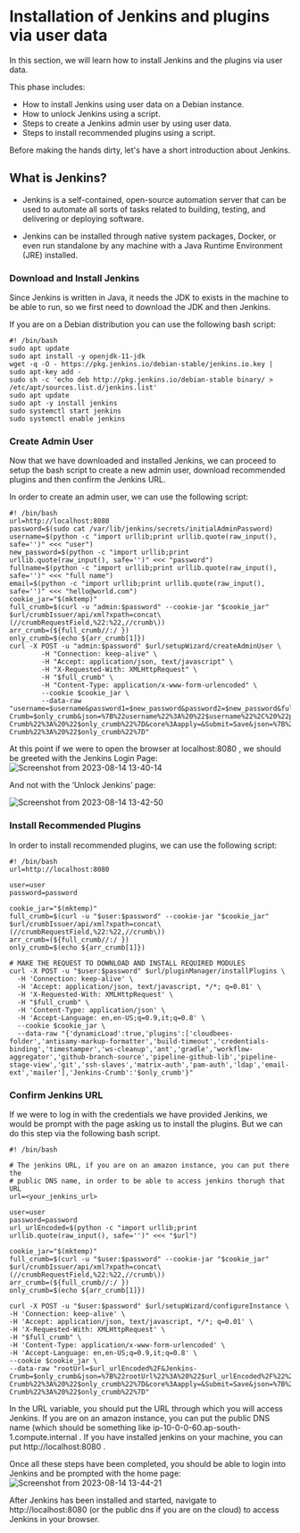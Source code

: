 # Installation of Jenkins and plugins via user data

In this section, we will learn how to install Jenkins and the plugins via user data.

This phase includes:

   * How to install Jenkins using user data on a Debian 
     instance.
   * How to unlock Jenkins using a script.
   * Steps to create a Jenkins admin user by using user data.
   * Steps to install recommended plugins using a script.

Before making the hands dirty, let's have 
a short introduction about Jenkins.

## What is Jenkins?
 * Jenkins is a self-contained, open-source automation server that can be used to automate all sorts of tasks related to building, testing, and delivering or deploying software.

* Jenkins can be installed through native system packages, Docker, or even run standalone by any machine with a Java Runtime Environment (JRE) installed.

### Download and Install Jenkins
Since Jenkins is written in Java, it needs the JDK to exists in the machine to be able to run, so we first need to download the JDK and then Jenkins.

If you are on a Debian distribution you can use the following bash script:
```
#! /bin/bash
sudo apt update
sudo apt install -y openjdk-11-jdk
wget -q -O - https://pkg.jenkins.io/debian-stable/jenkins.io.key | sudo apt-key add -
sudo sh -c 'echo deb http://pkg.jenkins.io/debian-stable binary/ > /etc/apt/sources.list.d/jenkins.list'
sudo apt update
sudo apt -y install jenkins
sudo systemctl start jenkins
sudo systemctl enable jenkins
```




### Create Admin User
Now that we have downloaded and installed Jenkins, we can proceed to setup the bash script to create a new admin user, download recommended plugins and then confirm the Jenkins URL.

In order to create an admin user, we can use the following script:


```
#! /bin/bash
url=http://localhost:8080
password=$(sudo cat /var/lib/jenkins/secrets/initialAdminPassword)
username=$(python -c "import urllib;print urllib.quote(raw_input(), safe='')" <<< "user")
new_password=$(python -c "import urllib;print urllib.quote(raw_input(), safe='')" <<< "password")
fullname=$(python -c "import urllib;print urllib.quote(raw_input(), safe='')" <<< "full name")
email=$(python -c "import urllib;print urllib.quote(raw_input(), safe='')" <<< "hello@world.com")
cookie_jar="$(mktemp)"
full_crumb=$(curl -u "admin:$password" --cookie-jar "$cookie_jar" $url/crumbIssuer/api/xml?xpath=concat\(//crumbRequestField,%22:%22,//crumb\))
arr_crumb=(${full_crumb//:/ })
only_crumb=$(echo ${arr_crumb[1]})
curl -X POST -u "admin:$password" $url/setupWizard/createAdminUser \
        -H "Connection: keep-alive" \
        -H "Accept: application/json, text/javascript" \
        -H "X-Requested-With: XMLHttpRequest" \
        -H "$full_crumb" \
        -H "Content-Type: application/x-www-form-urlencoded" \
        --cookie $cookie_jar \
        --data-raw "username=$username&password1=$new_password&password2=$new_password&fullname=$fullname&email=$email&Jenkins-Crumb=$only_crumb&json=%7B%22username%22%3A%20%22$username%22%2C%20%22password1%22%3A%20%22$new_password%22%2C%20%22%24redact%22%3A%20%5B%22password1%22%2C%20%22password2%22%5D%2C%20%22password2%22%3A%20%22$new_password%22%2C%20%22fullname%22%3A%20%22$fullname%22%2C%20%22email%22%3A%20%22$email%22%2C%20%22Jenkins-Crumb%22%3A%20%22$only_crumb%22%7D&core%3Aapply=&Submit=Save&json=%7B%22username%22%3A%20%22$username%22%2C%20%22password1%22%3A%20%22$new_password%22%2C%20%22%24redact%22%3A%20%5B%22password1%22%2C%20%22password2%22%5D%2C%20%22password2%22%3A%20%22$new_password%22%2C%20%22fullname%22%3A%20%22$fullname%22%2C%20%22email%22%3A%20%22$email%22%2C%20%22Jenkins-Crumb%22%3A%20%22$only_crumb%22%7D"
```
At this point if we were to open the browser at localhost:8080 , we should be greeted with the Jenkins Login Page:
![Screenshot from 2023-08-14 13-40-14](https://github.com/vignesh-jumisa/readme/assets/141608315/09a20f51-d9e0-4c49-a7d8-dfa4ade26680)

And not with the ‘Unlock Jenkins’ page:

![Screenshot from 2023-08-14 13-42-50](https://github.com/vignesh-jumisa/readme/assets/141608315/af5a5f5a-d951-48b0-9f96-506c821a40f0)

### Install Recommended Plugins
In order to install recommended plugins, we can use the following script:

```
#! /bin/bash
url=http://localhost:8080

user=user
password=password

cookie_jar="$(mktemp)"
full_crumb=$(curl -u "$user:$password" --cookie-jar "$cookie_jar" $url/crumbIssuer/api/xml?xpath=concat\(//crumbRequestField,%22:%22,//crumb\))
arr_crumb=(${full_crumb//:/ })
only_crumb=$(echo ${arr_crumb[1]})

# MAKE THE REQUEST TO DOWNLOAD AND INSTALL REQUIRED MODULES
curl -X POST -u "$user:$password" $url/pluginManager/installPlugins \
  -H 'Connection: keep-alive' \
  -H 'Accept: application/json, text/javascript, */*; q=0.01' \
  -H 'X-Requested-With: XMLHttpRequest' \
  -H "$full_crumb" \
  -H 'Content-Type: application/json' \
  -H 'Accept-Language: en,en-US;q=0.9,it;q=0.8' \
  --cookie $cookie_jar \
  --data-raw "{'dynamicLoad':true,'plugins':['cloudbees-folder','antisamy-markup-formatter','build-timeout','credentials-binding','timestamper','ws-cleanup','ant','gradle','workflow-aggregator','github-branch-source','pipeline-github-lib','pipeline-stage-view','git','ssh-slaves','matrix-auth','pam-auth','ldap','email-ext','mailer'],'Jenkins-Crumb':'$only_crumb'}"
  ```

  ### Confirm Jenkins URL

If we were to log in with the credentials we have provided Jenkins, we would be prompt with the page asking us to install the plugins. But we can do this step via the following bash script.

  ```
#! /bin/bash

# The jenkins URL, if you are on an amazon instance, you can put there the
# public DNS name, in order to be able to access jenkins thorugh that URL
url=<your_jenkins_url>

user=user
password=password
url_urlEncoded=$(python -c "import urllib;print urllib.quote(raw_input(), safe='')" <<< "$url")

cookie_jar="$(mktemp)"
full_crumb=$(curl -u "$user:$password" --cookie-jar "$cookie_jar" $url/crumbIssuer/api/xml?xpath=concat\(//crumbRequestField,%22:%22,//crumb\))
arr_crumb=(${full_crumb//:/ })
only_crumb=$(echo ${arr_crumb[1]})

curl -X POST -u "$user:$password" $url/setupWizard/configureInstance \
  -H 'Connection: keep-alive' \
  -H 'Accept: application/json, text/javascript, */*; q=0.01' \
  -H 'X-Requested-With: XMLHttpRequest' \
  -H "$full_crumb" \
  -H 'Content-Type: application/x-www-form-urlencoded' \
  -H 'Accept-Language: en,en-US;q=0.9,it;q=0.8' \
  --cookie $cookie_jar \
  --data-raw "rootUrl=$url_urlEncoded%2F&Jenkins-Crumb=$only_crumb&json=%7B%22rootUrl%22%3A%20%22$url_urlEncoded%2F%22%2C%20%22Jenkins-Crumb%22%3A%20%22$only_crumb%22%7D&core%3Aapply=&Submit=Save&json=%7B%22rootUrl%22%3A%20%22$url_urlEncoded%2F%22%2C%20%22Jenkins-Crumb%22%3A%20%22$only_crumb%22%7D"
```
In the URL variable, you should put the URL through which you will access Jenkins. If you are on an amazon instance, you can put the public DNS name (which should be something like ip-10-0-0-60.ap-south-1.compute.internal . If you have installed jenkins on your machine, you can put http://localhost:8080 .

Once all these steps have been completed, you should be able to login into Jenkins and be prompted with the home page:
![Screenshot from 2023-08-14 13-44-21](https://github.com/vignesh-jumisa/readme/assets/141608315/5ec84140-7ff5-4842-aeee-75c307a81718)

After Jenkins has been installed and started, navigate to http://localhost:8080 (or the public dns if you are on the cloud) to access Jenkins in your browser.
